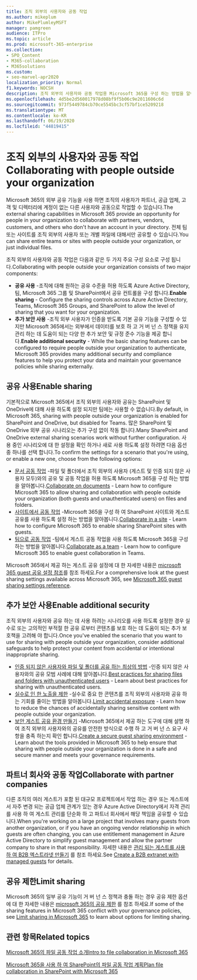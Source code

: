 ```yaml
---
title: 조직 외부의 사용자와 공동 작업
ms.author: mikeplum
author: MikePlumleyMSFT
manager: pamgreen
audience: ITPro
ms.topic: article
ms.prod: microsoft-365-enterprise
ms.collection:
- SPO_Content
- M365-collaboration
- M365solutions
ms.custom:
- seo-marvel-apr2020
localization_priority: Normal
f1.keywords: NOCSH
description: 조직 외부의 사용자와 공동 작업용 Microsoft 365을 구성 하는 방법을 알아봅니다.
ms.openlocfilehash: 4d5be2d560017978d08bf9f5b06c9e2011606c6d
ms.sourcegitcommit: 973f5449784cb70ce5545bc3cf57bf1ce5209218
ms.translationtype: MT
ms.contentlocale: ko-KR
ms.lasthandoff: 06/19/2020
ms.locfileid: "44819415"
---
```

# <a name="collaborating-with-people-outside-your-organization"></a><span data-ttu-id="8df14-103">조직 외부의 사용자와 공동 작업</span><span class="sxs-lookup"><span data-stu-id="8df14-103">Collaborating with people outside your organization</span></span>

<span data-ttu-id="8df14-104">Microsoft 365의 외부 공유 기능을 사용 하면 조직의 사용자가 파트너, 공급 업체, 고객 및 디렉터리에 계정이 없는 다른 사용자와 공동으로 작업할 수 있습니다.</span><span class="sxs-lookup"><span data-stu-id="8df14-104">The external sharing capabilities in Microsoft 365 provide an opportunity for people in your organization to collaborate with partners, vendors, customers, and others who don't have an account in your directory.</span></span> <span data-ttu-id="8df14-105">전체 팀 또는 사이트를 조직 외부의 사용자 또는 개별 파일에 대해서만 공유할 수 있습니다.</span><span class="sxs-lookup"><span data-stu-id="8df14-105">You can share entire teams or sites with people outside your organization, or just individual files.</span></span>

<span data-ttu-id="8df14-106">조직 외부의 사용자와 공동 작업은 다음과 같은 두 가지 주요 구성 요소로 구성 됩니다.</span><span class="sxs-lookup"><span data-stu-id="8df14-106">Collaborating with people outside your organization consists of two major components:</span></span>

- <span data-ttu-id="8df14-107">**공유 사용** -조직에 대해 원하는 공유 수준을 허용 하도록 Azure Active Directory, 팀, Microsoft 365 그룹 및 SharePoint에서 공유 컨트롤을 구성 합니다.</span><span class="sxs-lookup"><span data-stu-id="8df14-107">**Enable sharing** - Configure the sharing controls across Azure Active Directory, Teams, Microsoft 365 Groups, and SharePoint to allow the level of sharing that you want for your organization.</span></span>
- <span data-ttu-id="8df14-108">**추가 보안 사용** -조직 외부 사용자가 인증을 받도록 기본 공유 기능을 구성할 수 있지만 Microsoft 365에서는 외부에서 데이터를 보호 하 고 거 버 넌 스 정책을 유지 관리 하는 데 도움이 되는 다양 한 추가 보안 및 규정 준수 기능을 제공 합니다.</span><span class="sxs-lookup"><span data-stu-id="8df14-108">**Enable additional security** - While the basic sharing features can be configured to require people outside your organization to authenticate, Microsoft 365 provides many additional security and compliance features to help you protect your data and maintain your governance policies while sharing externally.</span></span>

## <a name="enable-sharing"></a><span data-ttu-id="8df14-109">공유 사용</span><span class="sxs-lookup"><span data-stu-id="8df14-109">Enable sharing</span></span>

<span data-ttu-id="8df14-110">기본적으로 Microsoft 365에서 조직 외부의 사용자와 공유는 SharePoint 및 OneDrive에 대해 사용 하도록 설정 되지만 팀에는 사용할 수 없습니다.</span><span class="sxs-lookup"><span data-stu-id="8df14-110">By default, in Microsoft 365, sharing with people outside your organization is enabled for SharePoint and OneDrive, but disabled for Teams.</span></span> <span data-ttu-id="8df14-111">많은 SharePoint 및 OneDrive 외부 공유 시나리오는 추가 구성 없이 작동 합니다.</span><span class="sxs-lookup"><span data-stu-id="8df14-111">Many SharePoint and OneDrive external sharing scenarios work without further configuration.</span></span> <span data-ttu-id="8df14-112">사용 중인 시나리오에 대 한 설정을 확인 하거나 새로 사용 하도록 설정 하려면 다음 옵션 중 하나를 선택 합니다.</span><span class="sxs-lookup"><span data-stu-id="8df14-112">To confirm the settings for a scenario that you're using, or enable a new one, choose from the following options:</span></span>

- <span data-ttu-id="8df14-113">[문서 공동 작업](collaborate-on-documents.md) -파일 및 폴더에서 조직 외부의 사용자 (게스트 및 인증 되지 않은 사용자 모두)와의 공유 및 공동 작업을 허용 하도록 Microsoft 365을 구성 하는 방법을 알아봅니다.</span><span class="sxs-lookup"><span data-stu-id="8df14-113">[Collaborate on documents](collaborate-on-documents.md) - Learn how to configure Microsoft 365 to allow sharing and collaboration with people outside your organization (both guests and unauthenticated users) on files and folders.</span></span>
- <span data-ttu-id="8df14-114">[사이트에서 공동 작업](collaborate-in-site.md) -Microsoft 365을 구성 하 여 SharePoint 사이트와 게스트 공유를 사용 하도록 설정 하는 방법을 알아봅니다.</span><span class="sxs-lookup"><span data-stu-id="8df14-114">[Collaborate in a site](collaborate-in-site.md) - Learn how to configure Microsoft 365 to enable sharing SharePoint sites with guests.</span></span>
- <span data-ttu-id="8df14-115">[팀으로 공동 작업](collaborate-as-team.md) -팀에서 게스트 공동 작업을 사용 하도록 Microsoft 365을 구성 하는 방법을 알아봅니다.</span><span class="sxs-lookup"><span data-stu-id="8df14-115">[Collaborate as a team](collaborate-as-team.md) - Learn how to configure Microsoft 365 to enable guest collaboration in Teams.</span></span>

<span data-ttu-id="8df14-116">Microsoft 365에서 제공 하는 게스트 공유 설정에 대 한 자세한 내용은 [microsoft 365 guest 공유 설정 참조](microsoft-365-guest-settings.md)를 참조 하세요.</span><span class="sxs-lookup"><span data-stu-id="8df14-116">For a comprehensive look at the guest sharing settings available across Microsoft 365, see [Microsoft 365 guest sharing settings reference](microsoft-365-guest-settings.md).</span></span>

## <a name="enable-additional-security"></a><span data-ttu-id="8df14-117">추가 보안 사용</span><span class="sxs-lookup"><span data-stu-id="8df14-117">Enable additional security</span></span>

<span data-ttu-id="8df14-118">조직 외부의 사용자와 공유 하는 데 사용 하려는 시나리오를 사용 하도록 설정한 경우 실수로 또는 고의적인 부적절 한 공유 로부터 콘텐츠를 보호 하는 데 도움이 되는 추가 보호책을 고려해 야 합니다.</span><span class="sxs-lookup"><span data-stu-id="8df14-118">Once you've enabled the scenario that you want to use for sharing with people outside your organization, consider additional safeguards to help protect your content from accidental or intentional inappropriate sharing.</span></span>

- <span data-ttu-id="8df14-119">[인증 되지 않은 사용자와 파일 및 폴더를 공유 하는 최상의 방법](best-practices-anonymous-sharing.md) -인증 되지 않은 사용자와의 공유 모범 사례에 대해 알아봅니다.</span><span class="sxs-lookup"><span data-stu-id="8df14-119">[Best practices for sharing files and folders with unauthenticated users](best-practices-anonymous-sharing.md) - Learn about best practices for sharing with unauthenticated users.</span></span>
- <span data-ttu-id="8df14-120">[실수로 인 한 노출을 제한](share-limit-accidental-exposure.md) -실수로 중요 한 콘텐츠를 조직 외부의 사용자와 공유 하는 기회를 줄이는 방법을 알아봅니다.</span><span class="sxs-lookup"><span data-stu-id="8df14-120">[Limit accidental exposure](share-limit-accidental-exposure.md) - Learn how to reduce the chances of accidentally sharing sensitive content with people outside your organization.</span></span>
- <span data-ttu-id="8df14-121">[보안 게스트 공유 환경 만들기](create-secure-guest-sharing-environment.md) -Microsoft 365에서 제공 하는 도구에 대해 설명 하 여 조직 외부의 사용자와의 공유를 안전한 방식으로 수행 하 고 거 버 넌 스 요구 사항을 충족 하는지 확인 합니다.</span><span class="sxs-lookup"><span data-stu-id="8df14-121">[Create a secure guest sharing environment](create-secure-guest-sharing-environment.md) - Learn about the tools provided in Microsoft 365 to help ensure that sharing with people outside your organization is done in a safe and secure manner and meets your governance requirements.</span></span>

## <a name="collaborate-with-partner-companies"></a><span data-ttu-id="8df14-122">파트너 회사와 공동 작업</span><span class="sxs-lookup"><span data-stu-id="8df14-122">Collaborate with partner companies</span></span>

<span data-ttu-id="8df14-123">다른 조직의 여러 게스트가 포함 된 대규모 프로젝트에서 작업 하는 경우 또는 게스트에서 자주 변경 되는 공급 업체 관계가 있는 경우 Azure Active Directory에서 자격 관리를 사용 하 여 게스트 관리를 단순화 하 고 파트너 회사에서 해당 책임을 공유할 수 있습니다.</span><span class="sxs-lookup"><span data-stu-id="8df14-123">When you're working on a large project that involves many guests from another organization, or if you have an ongoing vendor relationship in which guests are often changing, you can use entitlement management in Azure Active Directory to simplify guest management and allow the partner company to share in that responsibility.</span></span> <span data-ttu-id="8df14-124">자세한 내용은 [관리 되는 게스트를 사용 하 여 B2B 엑스트라넷 만들기](b2b-extranet.md) 를 참조 하세요.</span><span class="sxs-lookup"><span data-stu-id="8df14-124">See [Create a B2B extranet with managed guests](b2b-extranet.md) for details.</span></span>

## <a name="limit-sharing"></a><span data-ttu-id="8df14-125">공유 제한</span><span class="sxs-lookup"><span data-stu-id="8df14-125">Limit sharing</span></span>

<span data-ttu-id="8df14-126">Microsoft 365의 일부 공유 기능이 거 버 넌 스 정책과 충돌 하는 경우 공유 제한 옵션에 대 한 자세한 내용은 [microsoft 365의 공유 제한](microsoft-365-limit-sharing.md) 를 참조 하세요.</span><span class="sxs-lookup"><span data-stu-id="8df14-126">If some of the sharing features in Microsoft 365 conflict with your governance policies, see [Limit sharing in Microsoft 365](microsoft-365-limit-sharing.md) to learn about options for limiting sharing.</span></span>

## <a name="related-topics"></a><span data-ttu-id="8df14-127">관련 항목</span><span class="sxs-lookup"><span data-stu-id="8df14-127">Related topics</span></span>

[<span data-ttu-id="8df14-128">Microsoft 365의 파일 공동 작업 소개</span><span class="sxs-lookup"><span data-stu-id="8df14-128">Intro to file collaboration in Microsoft 365</span></span>](https://docs.microsoft.com/sharepoint/intro-to-file-collaboration)

[<span data-ttu-id="8df14-129">Microsoft 365을 사용 하 여 SharePoint의 파일 공동 작업 계획</span><span class="sxs-lookup"><span data-stu-id="8df14-129">Plan file collaboration in SharePoint with Microsoft 365</span></span>](https://docs.microsoft.com/sharepoint/deploy-file-collaboration)
